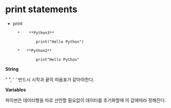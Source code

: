 print statements
================
* print

		*	 **Python3**

				print("Hello Python")

		*	**Python2**

				print"Hello Python"

**String**

" ", ' ' 반드시 시작과 끝의 따옴표가 같아야한다.

**Variables**

파이썬은 데이터형을 따로 선언할 필요없이 데이터를 초기화할때 의 값에따라 정해진다. 
